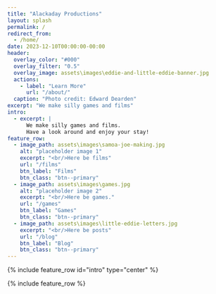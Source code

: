 ```yaml
---
title: "Alackaday Productions"
layout: splash
permalink: /
redirect_from:
  - /home/
date: 2023-12-10T00:00:00-00:00
header:
  overlay_color: "#000"
  overlay_filter: "0.5"
  overlay_image: assets\images\eddie-and-little-eddie-banner.jpg
  actions:
    - label: "Learn More"
      url: "/about/"
  caption: "Photo credit: Edward Dearden"
excerpt: "We make silly games and films"
intro:
  - excerpt: |
      We make silly games and films.
      Have a look around and enjoy your stay!
feature_row:
  - image_path: assets\images\samoa-joe-making.jpg
    alt: "placeholder image 1"
    excerpt: "<br/>Here be films"
    url: "/films"
    btn_label: "Films"
    btn_class: "btn--primary"
  - image_path: assets\images\games.jpg
    alt: "placeholder image 2"
    excerpt: "<br/>Here be games."
    url: "/games"
    btn_label: "Games"
    btn_class: "btn--primary"
  - image_path: assets\images\little-eddie-letters.jpg
    excerpt: "<br/>Here be posts"
    url: "/blog"
    btn_label: "Blog"
    btn_class: "btn--primary"
---
```


{% include feature_row id="intro" type="center" %}

{% include feature_row %}

